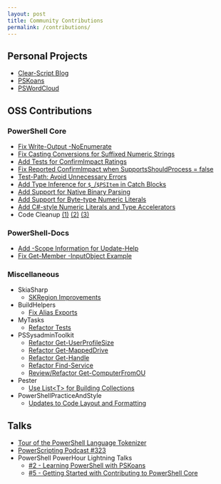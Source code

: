 ```yaml
---
layout: post
title: Community Contributions
permalink: /contributions/
---
```


## Personal Projects

- [Clear-Script Blog](http://joel.pwsh.ca/)
- [PSKoans](https://aka.ms/pskoans)
- [PSWordCloud](https://github.com/vexx32/PSWordCloud)

## OSS Contributions

### PowerShell Core

- [Fix Write-Output -NoEnumerate](https://github.com/PowerShell/PowerShell/pull/9069)
- [Fix Casting Conversions for Suffixed Numeric Strings](https://github.com/PowerShell/PowerShell/pull/8681)
- [Add Tests for ConfirmImpact Ratings](https://github.com/PowerShell/PowerShell/pull/8214)
- [Fix Reported ConfirmImpact when SupportsShouldProcess = false](https://github.com/PowerShell/PowerShell/pull/8209)
- [Test-Path: Avoid Unnecessary Errors](https://github.com/PowerShell/PowerShell/pull/8080)
- [Add Type Inference for `$_`/`$PSItem` in Catch Blocks](https://github.com/PowerShell/PowerShell/pull/8020)
- [Add Support for Native Binary Parsing](https://github.com/PowerShell/PowerShell/pull/7993)
- [Add Support for Byte-type Numeric Literals](https://github.com/PowerShell/PowerShell/pull/7901)
- [Add C#-style Numeric Literals and Type Accelerators](https://github.com/PowerShell/PowerShell/pull/7813)
- Code Cleanup [(1)](https://github.com/PowerShell/PowerShell/pull/9074) [(2)](https://github.com/PowerShell/PowerShell/pull/9021) [(3)](https://github.com/PowerShell/PowerShell/pull/8683)

### PowerShell-Docs

- [Add -Scope Information for Update-Help](https://github.com/MicrosoftDocs/PowerShell-Docs/pull/3527)
- [Fix Get-Member -InputObject Example](https://github.com/MicrosoftDocs/PowerShell-Docs/pull/3373)

### Miscellaneous

- SkiaSharp
  - [SKRegion Improvements](https://github.com/mono/SkiaSharp/pull/788)
- BuildHelpers
  - [Fix Alias Exports](https://github.com/RamblingCookieMonster/BuildHelpers/pull/93)
- MyTasks
  - [Refactor Tests](https://github.com/jdhitsolutions/MyTasks/pull/34)
- PSSysadminToolkit
  - [Refactor Get-UserProfileSize](https://github.com/steviecoaster/PSSysadminToolkit/pull/39)
  - [Refactor Get-MappedDrive](https://github.com/steviecoaster/PSSysadminToolkit/pull/34)
  - [Refactor Get-Handle](https://github.com/steviecoaster/PSSysadminToolkit/pull/32)
  - [Refactor Find-Service](https://github.com/steviecoaster/PSSysadminToolkit/pull/31)
  - [Review/Refactor Get-ComputerFromOU](https://github.com/steviecoaster/PSSysadminToolkit/pull/21)
- Pester
  - [Use List\<T\> for Building Collections](https://github.com/pester/Pester/pull/1144)
- PowerShellPracticeAndStyle
  - [Updates to Code Layout and Formatting](https://github.com/PoshCode/PowerShellPracticeAndStyle/pull/115)

## Talks

- [Tour of the PowerShell Language Tokenizer](https://www.youtube.com/watch?v=PxwHElPtD-0&t=627s)
- [PowerScripting Podcast #323](https://powershell.org/2019/03/episode-323-powerscripting-podcast-joel-sallow/)
- PowerShell PowerHour Lightning Talks
  - [#2 - Learning PowerShell with PSKoans](https://youtu.be/3Yq4sVWJrWo?t=54m)
  - [#5 - Getting Started with Contributing to PowerShell Core](https://youtu.be/kt-nrHbgTns?t=1h5m8s)
